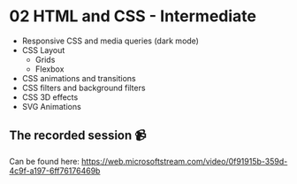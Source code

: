 # 02 HTML and CSS - Intermediate

- Responsive CSS and media queries (dark mode)
- CSS Layout
  - Grids
  - Flexbox
- CSS animations and transitions
- CSS filters and background filters
- CSS 3D effects
- SVG Animations

## The recorded session 📹
Can be found here: https://web.microsoftstream.com/video/0f91915b-359d-4c9f-a197-6ff76176469b
